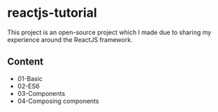 # reactjs-tutorial

This project is an open-source project which I made due to sharing my experience around the ReactJS framework.

## Content

- 01-Basic
- 02-ES6
- 03-Components
- 04-Composing components
